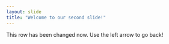 ```yaml
---
layout: slide
title: "Welcome to our second slide!"
---
```

This row has been changed now.
Use the left arrow to go back!
